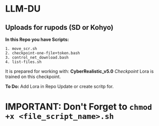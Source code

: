 # LLM-DU
## Uploads for rupods (SD or Kohyo)

**In this Repo you have Scripts:**
```
1. move_scr.sh
2. checkpoint-one-file+token.bash
3. control_net_download.bash
4. list-files.sh
```

It is prepared for working with: **CyberRealistic_v5.0** *Checkpoint*
Lora is trained on this checkpoint. 

**To Do:**
Add Lora in Repo
Update or create scritp for. 

# IMPORTANT: Don't Forget to `chmod +x <file_script_name>.sh`
